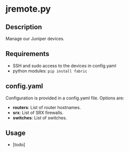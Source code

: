 # jremote.py

## Description

Manage our Juniper devices.

## Requirements

  * SSH and sudo access to the devices in config.yaml
  * python modules: `pip install fabric`

## config.yaml

Configuration is provided in a config.yaml file.  Options are:

  * **routers**: List of router hostnames.
  * **srx**: List of SRX firewalls.
  * **switches**: List of switches.

## Usage

  * [todo]
